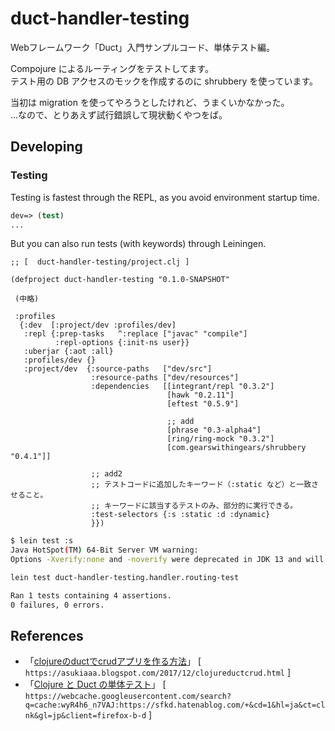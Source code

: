 # duct-handler-testing

Webフレームワーク「Duct」入門サンプルコード、単体テスト編。

Compojure によるルーティングをテストしてます。<br>
テスト用の DB アクセスのモックを作成するのに shrubbery を使っています。<br>

当初は migration を使ってやろうとしたけれど、うまくいかなかった。<br>
…なので、とりあえず試行錯誤して現状動くやつをば。<br>


## Developing

<!---

### Setup

When you first clone this repository, run:

```sh
lein duct setup
```

This will create files for local configuration, and prep your system
for the project.

### Environment

To begin developing, start with a REPL.

```sh
lein repl
```

Then load the development environment.

```clojure
user=> (dev)
:loaded
```

Run `go` to prep and initiate the system.

```clojure
dev=> (go)
:duct.server.http.jetty/starting-server {:port 3000}
:initiated
```

By default this creates a web server at <http://localhost:3000>.

When you make changes to your source files, use `reset` to reload any
modified files and reset the server.

```clojure
dev=> (reset)
:reloading (...)
:resumed
```

-->

### Testing

Testing is fastest through the REPL, as you avoid environment startup
time.

```clojure
dev=> (test)
...
```

But you can also run tests (with keywords) through Leiningen.

```edn
;; [  duct-handler-testing/project.clj ]

(defproject duct-handler-testing "0.1.0-SNAPSHOT"

 (中略)

 :profiles
  {:dev  [:project/dev :profiles/dev]
   :repl {:prep-tasks   ^:replace ["javac" "compile"]
          :repl-options {:init-ns user}}
   :uberjar {:aot :all}
   :profiles/dev {}
   :project/dev  {:source-paths   ["dev/src"]
                  :resource-paths ["dev/resources"]
                  :dependencies   [[integrant/repl "0.3.2"]
                                   [hawk "0.2.11"]
                                   [eftest "0.5.9"]

                                   ;; add
                                   [phrase "0.3-alpha4"]
                                   [ring/ring-mock "0.3.2"]
                                   [com.gearswithingears/shrubbery "0.4.1"]]
                                   
                  ;; add2
                  ;; テストコードに追加したキーワード（:static など）と一致させること。
                  ;; キーワードに該当するテストのみ、部分的に実行できる。
                  :test-selectors {:s :static :d :dynamic}
                  }})
```

```sh
$ lein test :s
Java HotSpot(TM) 64-Bit Server VM warning: 
Options -Xverify:none and -noverify were deprecated in JDK 13 and will likely be removed in a future release.

lein test duct-handler-testing.handler.routing-test

Ran 1 tests containing 4 assertions.
0 failures, 0 errors.

```

<!---

## Legal

Copyright © 2021 FIXME

-->

## References

- 「[clojureのductでcrudアプリを作る方法][1]」 [ `https://asukiaaa.blogspot.com/2017/12/clojureductcrud.html` ]<br>
- 「[Clojure と Duct の単体テスト][2]」 [ `https://webcache.googleusercontent.com/search?q=cache:wyR4h6_n7VAJ:https://sfkd.hatenablog.com/+&cd=1&hl=ja&ct=clnk&gl=jp&client=firefox-b-d` ]<br>

[1]: https://asukiaaa.blogspot.com/2017/12/clojureductcrud.html
[2]: https://webcache.googleusercontent.com/search?q=cache:wyR4h6_n7VAJ:https://sfkd.hatenablog.com/+&cd=1&hl=ja&ct=clnk&gl=jp&client=firefox-b-d
